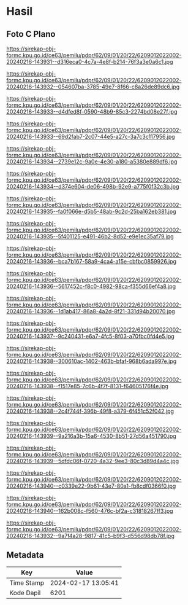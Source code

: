 # Hasil

## Foto C Plano

https://sirekap-obj-formc.kpu.go.id/ce63/pemilu/pdpr/62/09/01/20/22/6209012022002-20240216-143931--d316eca0-4c7a-4e8f-b214-76f3a3e0a6c1.jpg

https://sirekap-obj-formc.kpu.go.id/ce63/pemilu/pdpr/62/09/01/20/22/6209012022002-20240216-143932--054607ba-3785-49e7-8f66-c8a26de89dc6.jpg

https://sirekap-obj-formc.kpu.go.id/ce63/pemilu/pdpr/62/09/01/20/22/6209012022002-20240216-143933--d4dfed8f-0590-48b9-85c3-2274bd08e27f.jpg

https://sirekap-obj-formc.kpu.go.id/ce63/pemilu/pdpr/62/09/01/20/22/6209012022002-20240216-143933--69d2fab7-2c07-44e5-a27c-3a7c3c117956.jpg

https://sirekap-obj-formc.kpu.go.id/ce63/pemilu/pdpr/62/09/01/20/22/6209012022002-20240216-143934--2739e12c-9a0e-4e30-a180-a5380e889df6.jpg

https://sirekap-obj-formc.kpu.go.id/ce63/pemilu/pdpr/62/09/01/20/22/6209012022002-20240216-143934--d374e604-de06-498b-92e9-a775f0f32c3b.jpg

https://sirekap-obj-formc.kpu.go.id/ce63/pemilu/pdpr/62/09/01/20/22/6209012022002-20240216-143935--fa0f066e-d5b5-48ab-9c2d-25ba162eb381.jpg

https://sirekap-obj-formc.kpu.go.id/ce63/pemilu/pdpr/62/09/01/20/22/6209012022002-20240216-143935--5f401125-e491-46b2-8d52-e9e1ec35af79.jpg

https://sirekap-obj-formc.kpu.go.id/ce63/pemilu/pdpr/62/09/01/20/22/6209012022002-20240216-143936--bca7b167-58a9-4ca4-a15e-cbfbc0859926.jpg

https://sirekap-obj-formc.kpu.go.id/ce63/pemilu/pdpr/62/09/01/20/22/6209012022002-20240216-143936--5617452c-f8c0-4982-98ca-f355d66ef4a8.jpg

https://sirekap-obj-formc.kpu.go.id/ce63/pemilu/pdpr/62/09/01/20/22/6209012022002-20240216-143936--1d1ab417-86a8-4a2d-8f21-331d94b20070.jpg

https://sirekap-obj-formc.kpu.go.id/ce63/pemilu/pdpr/62/09/01/20/22/6209012022002-20240216-143937--9c240431-e6a7-4fc5-8f03-a70fbc0fd4e5.jpg

https://sirekap-obj-formc.kpu.go.id/ce63/pemilu/pdpr/62/09/01/20/22/6209012022002-20240216-143938--300610ac-1402-463b-bfaf-968b6ada997e.jpg

https://sirekap-obj-formc.kpu.go.id/ce63/pemilu/pdpr/62/09/01/20/22/6209012022002-20240216-143938--f1517e85-7c6b-4f7f-8131-f64605176f4e.jpg

https://sirekap-obj-formc.kpu.go.id/ce63/pemilu/pdpr/62/09/01/20/22/6209012022002-20240216-143938--2c4f744f-396b-49f8-a379-6f451c52f042.jpg

https://sirekap-obj-formc.kpu.go.id/ce63/pemilu/pdpr/62/09/01/20/22/6209012022002-20240216-143939--9a216a3b-15a6-4530-8b51-27d56a451790.jpg

https://sirekap-obj-formc.kpu.go.id/ce63/pemilu/pdpr/62/09/01/20/22/6209012022002-20240216-143939--5dfdc06f-0720-4a32-9ee3-80c3d89d4a4c.jpg

https://sirekap-obj-formc.kpu.go.id/ce63/pemilu/pdpr/62/09/01/20/22/6209012022002-20240216-143940--c0339e22-9b61-43e7-80a1-fb8cdf0366f0.jpg

https://sirekap-obj-formc.kpu.go.id/ce63/pemilu/pdpr/62/09/01/20/22/6209012022002-20240216-143940--162b008c-f560-476c-bf2a-c31818267ff3.jpg

https://sirekap-obj-formc.kpu.go.id/ce63/pemilu/pdpr/62/09/01/20/22/6209012022002-20240216-143932--9a7f4a28-9817-41c5-b9f3-d556d98db78f.jpg


## Metadata

| Key        | Value               |
| ---------- | ------------------- |
| Time Stamp | 2024-02-17 13:05:41 |
| Kode Dapil | 6201                |



